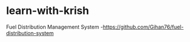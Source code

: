 # learn-with-krish

Fuel Distribution Management System -https://github.com/Gihan76/fuel-distribution-system
